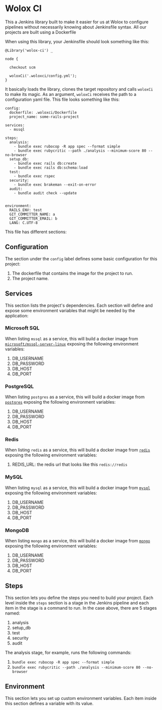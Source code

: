 # Wolox CI

This a Jenkins library built to make it easier for us at Wolox to configure pipelines without necessarily knowing about Jenkinsfile syntax.
All our projects are built using a Dockerfile

When using this library, your Jenkinsfile should look something like this:

```
@Library('wolox-ci') _

node {

  checkout scm

  woloxCi('.woloxci/config.yml');
}
```

It basically loads the library, clones the target repository and calls `woloxCi` to make its magic.
As an argument, `woloxCi` receives the path to a configuration yaml file.
This file looks something like this:

```
config:
  dockerfile: .woloxci/Dockerfile
  project_name: some-rails-project

services:
  - mssql

steps:
  analysis:
    - bundle exec rubocop -R app spec --format simple
    - bundle exec rubycritic --path ./analysis --minimum-score 80 --no-browser
  setup_db:
    - bundle exec rails db:create
    - bundle exec rails db:schema:load
  test:
    - bundle exec rspec
  security:
    - bundle exec brakeman --exit-on-error
  audit:
    - bundle audit check --update


environment:
  RAILS_ENV: test
  GIT_COMMITTER_NAME: a
  GIT_COMMITTER_EMAIL: b
  LANG: C.UTF-8
```

This file has different sections:

## Configuration

The section under the `config` label defines some basic configuration for this project:
1. The dockerfile that contains the image for the project to run.
2. The project name.

## Services

This section lists the project's dependencies. Each section will define and expose some environment variables that might be needed by the application:

### Microsoft SQL

When listing `mssql` as a service, this will build a docker image from [`microsoft/mssql-server-linux`](https://hub.docker.com/r/microsoft/mssql-server-linux/) exposing the following environment variables:

1. DB_USERNAME
2. DB_PASSWORD
3. DB_HOST
4. DB_PORT

### PostgreSQL

When listing `postgres` as a service, this will build a docker image from [`postgres`](https://hub.docker.com/_/postgres/) exposing the following environment variables:

1. DB_USERNAME
2. DB_PASSWORD
3. DB_HOST
4. DB_PORT

### Redis

When listing `redis` as a service, this will build a docker image from [`redis`](https://hub.docker.com/_/redis/) exposing the following environment variables:

1. REDIS_URL: the redis url that looks like this `redis://redis`

### MySQL

When listing `mysql` as a service, this will build a docker image from [`mysql`](https://hub.docker.com/_/mysql/) exposing the following environment variables:

1. DB_USERNAME
2. DB_PASSWORD
3. DB_HOST
4. DB_PORT

### MongoDB

When listing `mongo` as a service, this will build a docker image from [`mongo`](https://hub.docker.com/_/mongo/) exposing the following environment variables:

1. DB_USERNAME
2. DB_PASSWORD
3. DB_HOST
4. DB_PORT

## Steps

This section lets you define the steps you need to build your project. Each level inside the `steps` section is a stage in the Jenkins pipeline and each item in the stage is a command to run. In the case above, there are 5 stages named:

1. analysis
2. setup_db
3. test
4. security
5. audit


The analysis stage, for example, runs the following commands:

1. `bundle exec rubocop -R app spec --format simple`
2. `bundle exec rubycritic --path ./analysis --minimum-score 80 --no-browser`


## Environment

This section lets you set up custom environment variables. Each item inside this section defines a variable with its value.
